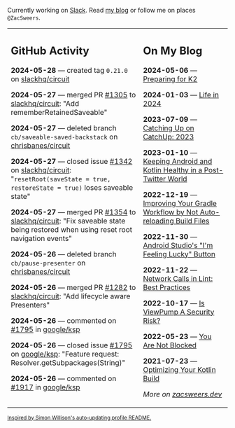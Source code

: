 Currently working on [Slack](https://slack.com/). Read [my blog](https://zacsweers.dev/) or follow me on places `@ZacSweers`.

<table><tr><td valign="top" width="60%">

## GitHub Activity
<!-- githubActivity starts -->
**2024-05-28** — created tag `0.21.0` on [slackhq/circuit](https://github.com/slackhq/circuit)

**2024-05-27** — merged PR [#1305](https://github.com/slackhq/circuit/pull/1305) to [slackhq/circuit](https://github.com/slackhq/circuit): "Add rememberRetainedSaveable"

**2024-05-27** — deleted branch `cb/saveable-saved-backstack` on [chrisbanes/circuit](https://github.com/chrisbanes/circuit)

**2024-05-27** — closed issue [#1342](https://github.com/slackhq/circuit/issues/1342) on [slackhq/circuit](https://github.com/slackhq/circuit): "`resetRoot(saveState = true, restoreState = true)` loses saveable state"

**2024-05-27** — merged PR [#1354](https://github.com/slackhq/circuit/pull/1354) to [slackhq/circuit](https://github.com/slackhq/circuit): "Fix saveable state being restored when using reset root navigation events"

**2024-05-26** — deleted branch `cb/pause-presenter` on [chrisbanes/circuit](https://github.com/chrisbanes/circuit)

**2024-05-26** — merged PR [#1282](https://github.com/slackhq/circuit/pull/1282) to [slackhq/circuit](https://github.com/slackhq/circuit): "Add lifecycle aware Presenters"

**2024-05-26** — commented on [#1795](https://github.com/google/ksp/issues/1795#issuecomment-2132365784) in [google/ksp](https://github.com/google/ksp)

**2024-05-26** — closed issue [#1795](https://github.com/google/ksp/issues/1795) on [google/ksp](https://github.com/google/ksp): "Feature request: Resolver.getSubpackages(String)"

**2024-05-26** — commented on [#1917](https://github.com/google/ksp/issues/1917#issuecomment-2132365648) in [google/ksp](https://github.com/google/ksp)
<!-- githubActivity ends -->
</td><td valign="top" width="40%">

## On My Blog
<!-- blog starts -->
**2024-05-06** — [Preparing for K2](https://www.zacsweers.dev/preparing-for-k2/)

**2024-01-03** — [Life in 2024](https://www.zacsweers.dev/life-in-2024/)

**2023-07-09** — [Catching Up on CatchUp: 2023](https://www.zacsweers.dev/catching-up-on-catchup-2023/)

**2023-01-10** — [Keeping Android and Kotlin Healthy in a Post-Twitter World](https://www.zacsweers.dev/keeping-android-healthy/)

**2022-12-19** — [Improving Your Gradle Workflow by Not Auto-reloading Build Files](https://www.zacsweers.dev/improving-your-workflow-by-not-auto-reloading-build-files/)

**2022-11-30** — [Android Studio's "I'm Feeling Lucky" Button](https://www.zacsweers.dev/android-studios-im-feeling-lucky-button/)

**2022-11-22** — [Network Calls in Lint: Best Practices](https://www.zacsweers.dev/network-calls-in-lint-best-practices/)

**2022-10-17** — [Is ViewPump A Security Risk?](https://www.zacsweers.dev/is-viewpump-a-security-risk/)

**2022-05-23** — [You Are Not Blocked](https://www.zacsweers.dev/you-are-not-blocked/)

**2021-07-23** — [Optimizing Your Kotlin Build](https://www.zacsweers.dev/optimizing-your-kotlin-build/)
<!-- blog ends -->
_More on [zacsweers.dev](https://zacsweers.dev/)_
</td></tr></table>

<sub><a href="https://simonwillison.net/2020/Jul/10/self-updating-profile-readme/">Inspired by Simon Willison's auto-updating profile README.</a></sub>
